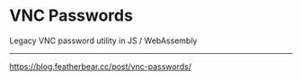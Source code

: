 # VNC Passwords

Legacy VNC password utility in JS / WebAssembly

---

https://blog.featherbear.cc/post/vnc-passwords/